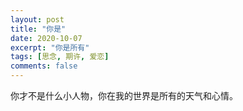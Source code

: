 ```yaml
---
layout: post
title: "你是"
date: 2020-10-07
excerpt: "你是所有"
tags: [思念, 期许, 爱恋]
comments: false
---
```


你才不是什么小人物，你在我的世界是所有的天气和心情。